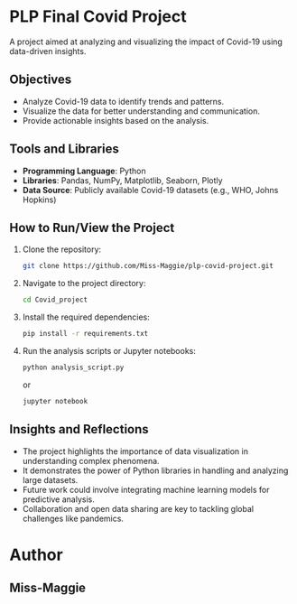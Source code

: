 
# PLP Final Covid Project

A project aimed at analyzing and visualizing the impact of Covid-19 using data-driven insights.

## Objectives
- Analyze Covid-19 data to identify trends and patterns.
- Visualize the data for better understanding and communication.
- Provide actionable insights based on the analysis.

## Tools and Libraries
- **Programming Language**: Python
- **Libraries**: Pandas, NumPy, Matplotlib, Seaborn, Plotly
- **Data Source**: Publicly available Covid-19 datasets (e.g., WHO, Johns Hopkins)

## How to Run/View the Project
1. Clone the repository:
    ```bash
    git clone https://github.com/Miss-Maggie/plp-covid-project.git
    ```
2. Navigate to the project directory:
    ```bash
    cd Covid_project
    ```
3. Install the required dependencies:
    ```bash
    pip install -r requirements.txt
    ```
4. Run the analysis scripts or Jupyter notebooks:
    ```bash
    python analysis_script.py
    ```
    or
    ```bash
    jupyter notebook
    ```

## Insights and Reflections
- The project highlights the importance of data visualization in understanding complex phenomena.
- It demonstrates the power of Python libraries in handling and analyzing large datasets.
- Future work could involve integrating machine learning models for predictive analysis.
- Collaboration and open data sharing are key to tackling global challenges like pandemics.

# Author

## Miss-Maggie
